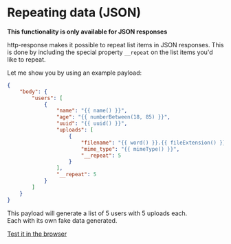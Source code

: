 # Repeating data (JSON)

**This functionality is only available for JSON responses**

http-response makes it possible to repeat list items in JSON responses.
This is done by including the special property ```__repeat``` on the list items you'd like to repeat.

Let me show you by using an example payload:

```json
{
    "body": {
        "users": [
            {
                "name": "{{ name() }}",
                "age": "{{ numberBetween(18, 85) }}",
                "uuid": "{{ uuid() }}",
                "uploads": [
                    {
                        "filename": "{{ word() }}.{{ fileExtension() }}",
                        "mime_type": "{{ mimeType() }}",
                        "__repeat": 5
                    }
                ],
                "__repeat": 5
            }
        ]
    }
}
```

This payload will generate a list of 5 users with 5 uploads each.  
Each with its own fake data generated.

[Test it in the browser](https://www.http-response.com/json?body=%7B%22users%22%3A%5B%7B%22name%22%3A%22%7B%7Bname%28%29%7D%7D%22%2C%22age%22%3A%22%7B%7BnumberBetween%2818%2C85%29%7D%7D%22%2C%22uuid%22%3A%22%7B%7Buuid%28%29%7D%7D%22%2C%22uploads%22%3A%5B%7B%22filename%22%3A%22%7B%7Bword%28%29%7D%7D.%7B%7BfileExtension%28%29%7D%7D%22%2C%22mime_type%22%3A%22%7B%7BmimeType%28%29%7D%7D%22%2C%22__repeat%22%3A5%7D%5D%2C%22__repeat%22%3A5%7D%5D%7D)